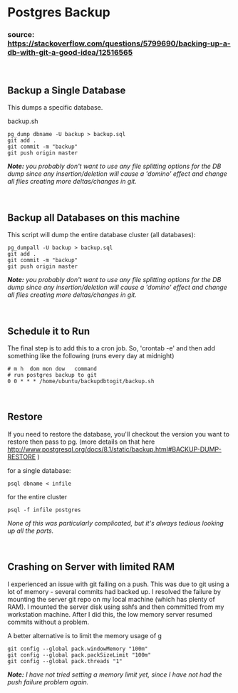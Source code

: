 # Postgres Backup

### source: https://stackoverflow.com/questions/5799690/backing-up-a-db-with-git-a-good-idea/12516565

<br>

## Backup a Single Database

This dumps a specific database.

backup.sh

```
pg_dump dbname -U backup > backup.sql
git add .
git commit -m "backup"
git push origin master
```

<i><b>Note:</b> you probably don't want to use any file splitting options for the DB dump since any insertion/deletion will cause a 'domino' effect and change all files creating more deltas/changes in git.</i>

<br>

## Backup all Databases on this machine

This script will dump the entire database cluster (all databases):

```
pg_dumpall -U backup > backup.sql
git add .
git commit -m "backup"
git push origin master
```

<i><b>Note:</b> you probably don't want to use any file splitting options for the DB dump since any insertion/deletion will cause a 'domino' effect and change all files creating more deltas/changes in git.</i>

<br>

## Schedule it to Run

The final step is to add this to a cron job. So, 'crontab -e' and then add something like the following (runs every day at midnight)

```
# m h  dom mon dow   command
# run postgres backup to git
0 0 * * * /home/ubuntu/backupdbtogit/backup.sh
```

<br>

## Restore

If you need to restore the database, you'll checkout the version you want to restore then pass to pg. (more details on that here http://www.postgresql.org/docs/8.1/static/backup.html#BACKUP-DUMP-RESTORE )

for a single database:

```
psql dbname < infile 
```

for the entire cluster

```
psql -f infile postgres
```

<i>None of this was particularly complicated, but it's always tedious looking up all the parts.</i>

<br>

## Crashing on Server with limited RAM

I experienced an issue with git failing on a push. This was due to git using a lot of memory - several commits had backed up. I resolved the failure by mounting the server git repo on my local machine (which has plenty of RAM). I mounted the server disk using sshfs and then committed from my workstation machine. After I did this, the low memory server resumed commits without a problem.

A better alternative is to limit the memory usage of g

```
git config --global pack.windowMemory "100m"
git config --global pack.packSizeLimit "100m"
git config --global pack.threads "1"
```

<i><b>Note:</b> I have not tried setting a memory limit yet, since I have not had the push failure problem again.</i>